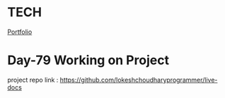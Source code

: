 # TECH
[Portfolio](https://www.lokeshdev.in/)

# Day-79 Working on Project 
project repo link : https://github.com/lokeshchoudharyprogrammer/live-docs
 

